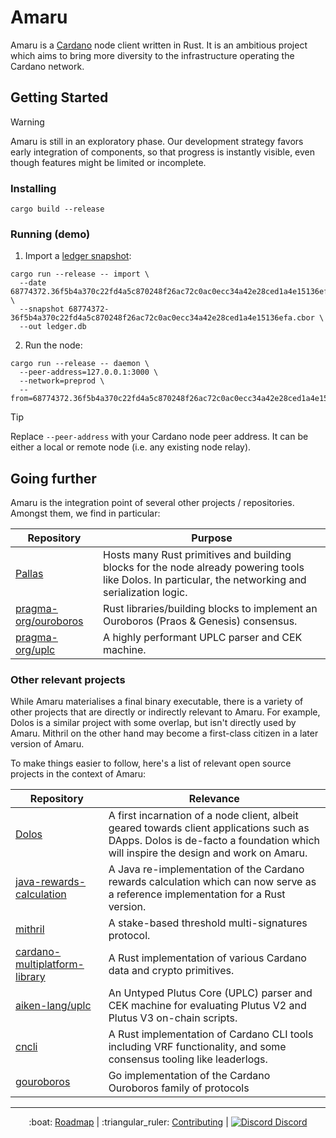 # Amaru

Amaru is a [Cardano](https://cardano.org) node client written in Rust. It is an ambitious project which aims to bring more diversity to the infrastructure operating the Cardano network.

## Getting Started

> [!WARNING]
>
> Amaru is still in an exploratory phase. Our development strategy favors early
> integration of components, so that progress is instantly visible, even though
> features might be limited or incomplete.

### Installing

```console
cargo build --release
```

### Running (demo)

1. Import a [ledger snapshot](./amaru/data/README.md#cardano-ledger-snapshots):

```console
cargo run --release -- import \
  --date 68774372.36f5b4a370c22fd4a5c870248f26ac72c0ac0ecc34a42e28ced1a4e15136efa4 \
  --snapshot 68774372-36f5b4a370c22fd4a5c870248f26ac72c0ac0ecc34a42e28ced1a4e15136efa.cbor \
  --out ledger.db
```

2. Run the node:

```console
cargo run --release -- daemon \
  --peer-address=127.0.0.1:3000 \
  --network=preprod \
  --from=68774372.36f5b4a370c22fd4a5c870248f26ac72c0ac0ecc34a42e28ced1a4e15136efa
```

> [!TIP]
> Replace `--peer-address` with your Cardano node peer address. It can be either
> a local or remote node (i.e. any existing node relay).

## Going further

Amaru is the integration point of several other projects / repositories. Amongst them, we find in particular:

 | Repository                                                      | Purpose                                                                                                                                               |
 | ---                                                             | ---                                                                                                                                                   |
 | [Pallas](https://github.com/txpipe/pallas)                      | Hosts many Rust primitives and building blocks for the node already powering tools like Dolos. In particular, the networking and serialization logic. |
 | [pragma-org/ouroboros](https://github.com/pragma-org/ouroboros) | Rust libraries/building blocks to implement an Ouroboros (Praos & Genesis) consensus.                                                                 |
 | [pragma-org/uplc](https://github.com/pragma-org/uplc)           | A highly performant UPLC parser and CEK machine.                                                                                                      |

### Other relevant projects

While Amaru materialises a final binary executable, there is a variety of other
projects that are directly or indirectly relevant to Amaru. For example, Dolos
is a similar project with some overlap, but isn't directly used by Amaru.
Mithril on the other hand may become a first-class citizen in a later version of
Amaru.

To make things easier to follow, here's a list of relevant open source projects
in the context of Amaru:

| Repository                                                                                    | Relevance                                                                                                                                                                      |
| ---                                                                                           | ---                                                                                                                                                                            |
| [Dolos](https://github.com/txpipe/dolos)                                                      | A first incarnation of a node client, albeit geared towards client applications such as DApps. Dolos is de-facto a foundation which will inspire the design and work on Amaru. |
| [java-rewards-calculation](https://github.com/cardano-foundation/cf-java-rewards-calculation) | A Java re-implementation of the Cardano rewards calculation which can now serve as a reference implementation for a Rust version.                                              |
| [mithril](https://github.com/input-output-hk/mithril)                                         | A stake-based threshold multi-signatures protocol.                                                                                                                             |
| [cardano-multiplatform-library](https://github.com/dcSpark/cardano-multiplatform-lib)         | A Rust implementation of various Cardano data and crypto primitives.                                                                                                           |
| [aiken-lang/uplc](https://github.com/aiken-lang/aiken/tree/main/crates/uplc)                  | An Untyped Plutus Core (UPLC) parser and CEK machine for evaluating Plutus V2 and Plutus V3 on-chain scripts.                                                                  |
| [cncli](https://github.com/cardano-community/cncli)                                           | A Rust implementation of Cardano CLI tools including VRF functionality, and some consensus tooling like leaderlogs.                                                            |
| [gouroboros](https://github.com/blinklabs-io/gouroboros)                                      | Go implementation of the Cardano Ouroboros family of protocols                                                                                                                 |

<hr/>

<p align="center">
  :boat: <a href="https://github.com/orgs/pragma-org/projects/1/views/1">Roadmap</a>
  |
  :triangular_ruler: <a href="CONTRIBUTING.md">Contributing</a>
  |
  <a href="https://discord.gg/3nZYCHW9Ns"><img src=".github/discord.svg" alt="Discord" /> Discord</a>
</p>
